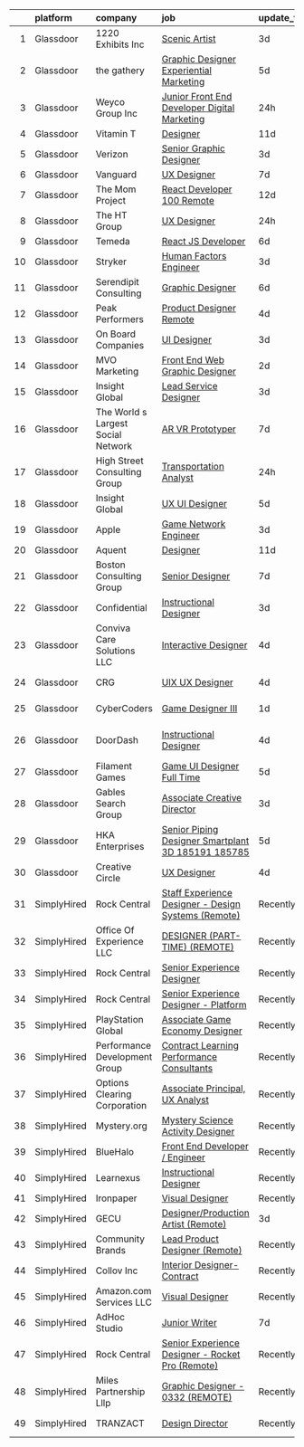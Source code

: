 

|    | platform    | company                            | job                                                                                                                                                                                                                                                                                                                                                                                                                                                                                                                                                                                                                                                                                                                                                                                                                                                                                                                                                                                                                                                                                                                                                                                                                                                                                                                                                                                                                                      | update_time   | location           |
|---:|:------------|:-----------------------------------|:-----------------------------------------------------------------------------------------------------------------------------------------------------------------------------------------------------------------------------------------------------------------------------------------------------------------------------------------------------------------------------------------------------------------------------------------------------------------------------------------------------------------------------------------------------------------------------------------------------------------------------------------------------------------------------------------------------------------------------------------------------------------------------------------------------------------------------------------------------------------------------------------------------------------------------------------------------------------------------------------------------------------------------------------------------------------------------------------------------------------------------------------------------------------------------------------------------------------------------------------------------------------------------------------------------------------------------------------------------------------------------------------------------------------------------------------|:--------------|:-------------------|
|  1 | Glassdoor   | 1220 Exhibits  Inc                 | [Scenic Artist](https://www.glassdoor.com/partner/jobListing.htm?pos=101&ao=1110586&s=58&guid=0000018239465d9aa93ac8edb8e277a8&src=GD_JOB_AD&t=SR&vt=w&ea=1&cs=1_2af82431&cb=1658818289503&jobListingId=1008023121296&cpc=E612658DDC0BF6AD&jrtk=3-0-1g8skcndvkckt801-1g8skcnegi9ip800-15527922810f0492--6NYlbfkN0C2ruSLbldHgJRxGqX58M4ekFWuaOJ1Xy3nZgzYPyc2K5DCdI3untnDGzvEr169cKZNgMJW2ztroVJfj03lEsLmzORnLC1o3jre0oAlCk2y7HVDXlcgyXFeh6MGMvw3-WDSZHbEiaj46qFxEGUDuNrlCJBxxVOXR4s51v1ewCrwASw4ewkWnoPMfk9Yo3QkYsH6zsDV4z4D3rAtlazXT3FKCnea0ZHVgD7tIF5Sa9303g0DTI5M8N2c7atijrx2baGkYWom6FLLQXfy7VSjERo8aFPbRS3wrLCXhldJ_pFaYRfR7aKRhDo34HJbbucuekLnIX0yoP5qUoslZU7UGE2REGzeo0ylT7nZdpYymi-MHt5EWgOeWrXp8K0bjBPtFG3nVCUxfagmopBRAizPTcSULNtw5v9IhxgPUhr3WUSMqEFYR5fJe8c1TDYQTGytAxxy1eICv0KBtRp8UCQtYWer7Idp0QwD03FqNZXVFAtnBtOf2ALD3KpO8dGl2X8oZJXDKcms-5nxfQ%3D%3D)                                                                                                                                                                                                                                                                                                                                                                                                                                                                                                                                                                     | 3d            | Nashville, TN      |
|  2 | Glassdoor   | the gathery                        | [Graphic Designer   Experiential Marketing](https://www.glassdoor.com/partner/jobListing.htm?pos=106&ao=1110586&s=58&guid=0000018239465d9aa93ac8edb8e277a8&src=GD_JOB_AD&t=SR&vt=w&ea=1&cs=1_c14302d3&cb=1658818289504&jobListingId=1008017187478&cpc=ACAF1607C5C1E404&jrtk=3-0-1g8skcndvkckt801-1g8skcnegi9ip800-e941fbeab4f19242--6NYlbfkN0AhP4lmMXA4RHoORBwMOO4jgGuXQdrOXeW1_tqLFfVzMw3j9mwMmWpE6nwtfBb7jXniFdM94X6M8o6FRX7nVjCnlx4iXXUYgaBqeFRykWBjoMEb1mPBD_02jZ3uMfN8VzseIutJM000zUf3hu4OAdpGhPivSXy-_MR2AXSO4Fg8cwHZuTjUWbAcVauo7gfEwbe4RuMKfrGfRcxyku-tDnpZy7GCd1nPa0Bw_tIY9b4XTk_19OnrEe92cTpIvHecRLyPELMbdN0YZZhUSxovg_cLrnZxb-QenLuKdAz5xwNssUrROSWStSMejWG3_-FiqWDfEuD_tLidEkUlZI5zJEdyA5akz53sv5XpzRZ5h54OhIrSRLdr7eHv995mt71DQ18Se1i1YXIBzQXfIxSqkNEudCGHy09nTY0hsEuHDQJlvUjslpUIKSKGh_umdwniekHigjz7bFLWOs7_LsRxaqJgJJuLSBlBqKqiKXKLOjbJlVYpe8D28Bpkl47z0mEtVSRMjQILGGgFUZ0cE1DtkvSh)                                                                                                                                                                                                                                                                                                                                                                                                                                                                                                                                     | 5d            | Brooklyn, NY       |
|  3 | Glassdoor   | Weyco Group Inc                    | [Junior Front End Developer Digital Marketing](https://www.glassdoor.com/partner/jobListing.htm?pos=109&ao=1110586&s=58&guid=0000018239465d9aa93ac8edb8e277a8&src=GD_JOB_AD&t=SR&vt=w&ea=1&cs=1_aced2c33&cb=1658818289505&jobListingId=1008028285226&cpc=BAB9AA3F436D8911&jrtk=3-0-1g8skcndvkckt801-1g8skcnegi9ip800-0864ce1e1e6e8c6e--6NYlbfkN0C2wM9RKEAdoEZotfFaXSpEmhGLDXit4PIRXiY1cWrNKI8D1AUD9T14yWGaDgpOoa1yOUcfWwTzbFKLg4Ptb6fKgWvUdlITdb_LbB7xzYm3iedqSjRiN6CDg8yJrSWYJQRBVI-YkqqcTmQhRn3uYv9MdfxzB_HsdV7v4RNCor7Ls2Btnr9DzG_dn9cgI6ijFPTQ_ZZw6rGrZGNs-DVleZuzcDqVnmwafaa9bZlMdn5Uy65r9ukM3DPckw2sRpkNxPx9jWzbDHMorr3Au6NG8UXcPzDAGjzqWjtnhBbl3IedKITdnUfmwpRxYrY41YhRDfYEMJ5a7rqRSLmYJRgNChcP8q2uSt-q9ilnFPyvpgkHNGbEP_w_GZVfFYAKI_-JEoP3bu3DATM557OJ4qqch7l5_maUC_e2x-B_ca1JahXorMiWdzeaj3muPk00BOfTSFouC9uaywxoIRpHUIgC-oEU-Q5nXZ9M5OOxmbrgntTkZb0A27bUwLi38A6CLBlWkUc%3D)                                                                                                                                                                                                                                                                                                                                                                                                                                                                                                                                                    | 24h           | Milwaukee, WI      |
|  4 | Glassdoor   | Vitamin T                          | [Designer](https://www.glassdoor.com/partner/jobListing.htm?pos=120&ao=1110586&s=58&guid=0000018239465d9aa93ac8edb8e277a8&src=GD_JOB_AD&t=SR&vt=w&cs=1_4a1e6bdb&cb=1658818289506&jobListingId=1008006318838&cpc=8795CF9063CD573D&jrtk=3-0-1g8skcndvkckt801-1g8skcnegi9ip800-c7d7ca1e7b63493b--6NYlbfkN0DMrcEu7yrtATojKJA7cEzGQ3FdRGWLh0CZQInL4ECGI6k5tN82kdM0OKoro5eXmjo80z3blDf38MxDtG7OIqdO2V2y3F7ikmR8dSt4Ww3HoTqnOf7TOkJOlXrmqtd1BDpsoisAi_Vs_2wtfU5oF2NH8qhILIZuth9zGpa6x0tbKrqQHQxTjCtwYvMgDD4wUBm4lF4uh1FKloCxknMwrt0o3aeQdTBobNtFYczioG59PoazlBGn6MdL5iGpHAwt7LbjPRz_BlYKj4aJK8ow2AVNBdy2r6Nu0DhpOm_r9Z-X4Xeo7dFukfZcHwET66vohf8CbwtuJ27CUZzhItB4BzDf8T_o-N4macgG3mUlSU3ibETC02z2y9s46ua3Bu-1Wyf7ujxp-HVZXfTxh4jqUEkPP_jaPH6PKYxjTh5Z3enSJpzB88oDkrMkU870bDNnUTira-ZEBVZQrbuAp2-e-bye)                                                                                                                                                                                                                                                                                                                                                                                                                                                                                                                                                                                                                                           | 11d           | Remote             |
|  5 | Glassdoor   | Verizon                            | [Senior Graphic Designer](https://www.glassdoor.com/partner/jobListing.htm?pos=117&ao=1110586&s=58&guid=0000018239465d9aa93ac8edb8e277a8&src=GD_JOB_AD&t=SR&vt=w&cs=1_d680e3ab&cb=1658818289506&jobListingId=1008023528583&cpc=D2F1DE17EE1F43B9&jrtk=3-0-1g8skcndvkckt801-1g8skcnegi9ip800-dfde7ed858d232f8--6NYlbfkN0BCNs6bE--Mn_ADd0RyzMq18ZUxdybwefWV8heO_C7Y9_E5r_p1QamTWeHI9ejMnN8ZrzJ1hJDUdAs3nPWUSKyIMz5CFFbtuqtMTLjsOuY71Fnb4FzQskvLwvm5RGepbX_ZM5r_GxcT0e-JCYi7VPp3agTZnSPAETcnyx4yXG_scjqF7dw-yaEGHg0YgwGMaXEKjX6AmO5CiowC35YPt0hx1wqgOBenE_ElriitzPuIvyC095UyFvlVnqty9nO1P51flgq8gaCvs-KKqSQRgsE8mK8G5B7LLYEiky-IfLTEUP7_8qJGGbkNP3XrlFXkw92YtbfZ7DJfO7q1bCJkCgd5nO8Lm-4xGbJ29QOaOFSg3CkXnDdIkuykAubBkEMoN4j4JR5rt_00PS5yl-fDL-kgB-zKCc4v-4PR2q4_Kwhrh9Ia94xVrhJMVLseUtr79kJBlBMjlLn-7TkktQ13BJfkkROBxTFnbN4tEPYnHHxj3ROZ2B15jloM_-2SMn-FdQAAO97Cq2BaVZaqvWLvaoPFKzNil3h4bWqooiKRkhgnpnGwALaKzQzm9k_F7yMbW3qQU9NLlFTVL91w3q-oQ27DSVrYQhEXN2JLXvir9yNB2IoF7InGm7pG035xxuV1Am8jFvrN5pBeShpaypYNKtYryHf8CpaeoKFA9BqJIbl6-JWbFwJXOJehJv5dbSVWKwzFhZmSpT0aEcQ7NpusFzZXhXfOEjOn-ETQiDBQWquLA_9bYvGK-Iih)                                                                                                                                                                                                                                                                                                                            | 3d            | Bronx, NY          |
|  6 | Glassdoor   | Vanguard                           | [UX Designer](https://www.glassdoor.com/partner/jobListing.htm?pos=114&ao=1110586&s=58&guid=0000018239465d9aa93ac8edb8e277a8&src=GD_JOB_AD&t=SR&vt=w&cs=1_e9ad2269&cb=1658818289505&jobListingId=1008012719121&cpc=B076152010A3B66C&jrtk=3-0-1g8skcndvkckt801-1g8skcnegi9ip800-ca902f2d715a43cb--6NYlbfkN0BWQs_M7ZA8XLbIFWVw-PYcVVEPryqVLyWhKaEKPskHy2YkbHyHJDwBFABfX2IzFJUFRIsxY7z-4KfcKbQhDNfGzPyTZgFL2yMW2TdbHptY5QmfxjoI23w9jMOtnl386Kp-2yF5KAlHVin6fjtTo9FpGMuvuo1aBx15Qf890HmH539j9zNFce_t_8NIJapyd_Nu9dyzHkxagC6iWOnq_sbdNISp0bTZ25No7icX8TIZdT3L9xz_ZmKsptDX3oqQpS3HhKY3fL8dHKagsbw8ksyPSZBJzfkB-p6o1dLSXB07TIVxoM8NnWCnUYrhH97MGCtn1HEWyQP_q0bKXT1cdIAIsCHbG2MGI7x3XAJMYjCdf6pZrmEfYW61_r-WkWryAy5cWxU6vYhBWYusEGOEmw8BUe0NtsToE8NCWKz_37iaoY843CBB_IdjFjfZlkpeyRYMqupv43002_Sb-6RO7t_vGBVj4b2pcf0lQJEHGS8369oBqwqF0Nz1TIOKnxPW34WOA32V-YDGjvuSbPqE3QTIFyeFndDQ9xtlBYvJ9vbW3DGCTUxruUbNXEgbeGp6QwQjO4k7i7SVmlZVEgRYV8cwafAlcJm9mfTT5PlJaMmaTEtdcCTWtAslA3vQtdGmh-E8hGWcL4kzny6Yt1823VzuHuhr264dPvQdjF9vBX-u9ClCtMG9y8vxA-5yOlelKzj9vkTN9nr7vhnUmoaCskjSNw9tSA-AYPzdGO46_H0ebPKLwxld8SrXduPFnpMgT7xnPkx0RkyHF8fOaDukkDXPdUEp28MrzS0bnAM6iO-SMWiq7DvkXCnqIG6sJ8Esw3DA3GfqXLGhU7F4DyTYyyhvNEqLOvB1x3ztCffWqvLVghgHLpffTezJYz4y0Ys6l8xCow8fLIwXtmlPLDAw9Jl0g9BeLLl1S2096sKgolO1Wdox3n3cvpuErzO605yLy94hgtxS3GdCFWOktBdm8OGATMysgeuqcmXvxVB8ZFmj1dIG5lrHxQJQm5qGC7g5D-3EASr6y8KaY-cpKSs5O-om)                                        | 7d            | Remote             |
|  7 | Glassdoor   | The Mom Project                    | [React Developer  100  Remote ](https://www.glassdoor.com/partner/jobListing.htm?pos=121&ao=1110586&s=58&guid=0000018239465d9aa93ac8edb8e277a8&src=GD_JOB_AD&t=SR&vt=w&cs=1_40d478df&cb=1658818289506&jobListingId=1008003187076&cpc=9C2286EA3771AAF6&jrtk=3-0-1g8skcndvkckt801-1g8skcnegi9ip800-9cdda45683b89dc0--6NYlbfkN0BDp_epf89aHDQhKpPegNJQ_ldQpEFZQsM9OcONMGxWx6pU56EKHF58QjVdAUvn2gXX1fuekItIkCiy6qYi46CotMFumCy-OLkNLGC5HlInWK_9X0_7Yu4FaCm9-yL2AeUCMmtMoKhVNK81R29Kv7leI8zn9ApL1hPLyF4EWDbSWgGWwlcAkyly182izPc3-6HgM0AezUgRhoqI8vE0iN3mNGXeLhl6XqDVSj06vuW0Fynn7dBgYcjSOjkSV_6irTzm8p1o1CrnBETZ14t8QxJ49juysRSYQ73qfK0clTIeKYnTvZCVQlF7ao_cnsrK43qoYjfsqiui8h0Q9rRd9ZafCRhiwFDt7gl-B7QSAX9NsEfBy9d7k4lOcUijoulc5NXtA246xSaFZf--WfIOmiJYv9CuQoAEgqqeBKXx9-IzUFTk7PNwi0vR5U7Q3N5-jYqmu0GGrBhMC41-smA4DJ1Sro5S8Xm7VQLEf4QoMmVyGT3HAJ2Y3VxVcJQyG9jQjMkY5B6ctz5xo8kPcofOxgbGLUt60ylAAuxwOQ6XvcjAAOv8Hdtg6IhoaUeQ1BagHBiaTVsbkMfxyQ%3D%3D)                                                                                                                                                                                                                                                                                                                                                                                                                                                                                          | 12d           | Remote             |
|  8 | Glassdoor   | The HT Group                       | [UX Designer](https://www.glassdoor.com/partner/jobListing.htm?pos=129&ao=1110586&s=58&guid=0000018239465d9aa93ac8edb8e277a8&src=GD_JOB_AD&t=SR&vt=w&ea=1&cs=1_1b19ee7a&cb=1658818289507&jobListingId=1008027461830&cpc=FAE5E775D180B2FB&jrtk=3-0-1g8skcndvkckt801-1g8skcnegi9ip800-78fe302e72626c06--6NYlbfkN0Bra0s3zilufhc4AteKADJ__EYx4e15zFOxHvpj1gP3yFT6O1VqDoAXxp_WIm083I4wkW_VP_iMlTpMHuM843GaiU4KQy7EkvhzySaAh2psQapjSCDAI9Bm3HhyxZMuEyk6TDzyaU7z8aRa3jyLoV72xdh5A0dOyKtlfYKVAlp8eiYixBi8ib7uBN23fPYS402HWdIaKDIROlCRCnhOef3IYWy9E3zttAPhZP7ovp7HVAnlXIxF1Bg07ogngns0SVk69YufLTVF07FEk4VGoSDL6kcgDs2VoJ2G4K2KXYL4R2o0ak6WPnjXdyJjfjODvbCc5XryIbWfL31UNOCnjNFliAtEvywiP8lCLI4dECc3uYjCIOgfJyxOxDqL_JFbLaDy5bgbhj-WaGBzaOoJ15KppqIEZY6EwMFyHPpQpOqfWmEvXvfrxYGPXUFhhHVcfV7xy5icK71mMEh8HnlOxiqHlbvzKy6oQSSL4AAMAdAJYVPnp0vPrBq_vto4lju4dfNWcUk2ipNzVQ%3D%3D)                                                                                                                                                                                                                                                                                                                                                                                                                                                                                                                                                                       | 24h           | Austin, TX         |
|  9 | Glassdoor   | Temeda                             | [React JS Developer](https://www.glassdoor.com/partner/jobListing.htm?pos=116&ao=1110586&s=58&guid=0000018239465d9aa93ac8edb8e277a8&src=GD_JOB_AD&t=SR&vt=w&ea=1&cs=1_21e44f3c&cb=1658818289506&jobListingId=1008015128299&cpc=451933188B21919D&jrtk=3-0-1g8skcndvkckt801-1g8skcnegi9ip800-7fea6778d8d634a4--6NYlbfkN0Cdyrb_-SYpjIsC7ShR4LTJruqxAexHI1Km_0W0EzpI0e4uRdYa2eAJs8btTIGmOfMYc0AIGm1oGji9xCD_BIfjoFv7WrSOeX04XFZio3b7X4jjRm4uKTkf2ibFdnFKK902wGA0oBE-4UXjpik8-xCwjIHvwxFNbNLLssPWUSLM7bGAS16chLfRc3-ChYnq_dSUVijZ3E340aL-cii20MLJgluF9wKJD5q3f-SKQrUnt2IXfuSefxGL7KQy6IuT4d-qS3UQ87RigHXdMZobccccHwxtHBSK3pFcipgvhASqP6wo4cgf2FNZbGPYv_f-smvuEUhe1mtrU47Ddi30aGc4Hp5Lx9Rmc6WPpbzE3_8cAzB-vVpE9vwNaUKXkE3EgbKaN9oVLtjKK4FKrW4tNkeKIIDxj03cNn9KWAHfNQdLqcEZ-S2Psk48rqu7nPnoSYldUiicLJVvPIuAe1KQUgCx6GwTum1IRO1RmLztRkB_D5hyRL0kqXCiIDw_A1Q3TzY%3D)                                                                                                                                                                                                                                                                                                                                                                                                                                                                                                                                                                              | 6d            | Remote             |
| 10 | Glassdoor   | Stryker                            | [Human Factors Engineer](https://www.glassdoor.com/partner/jobListing.htm?pos=111&ao=1110586&s=58&guid=0000018239465d9aa93ac8edb8e277a8&src=GD_JOB_AD&t=SR&vt=w&cs=1_4e805b87&cb=1658818289505&jobListingId=1008023218661&cpc=42BEC95245890617&jrtk=3-0-1g8skcndvkckt801-1g8skcnegi9ip800-2139d3104a692a83--6NYlbfkN0DDb2HBbdgERfTLVhW415YjhZ7zErQZ38tY3lCcTrqyrs2mBnBskfi5NgZm2Mp0p2epFR1W56M-bsDgLQUVK-5KRu0swXHFndpt2IzJxPORMHvrdv9o8OiCIB6kZbk9vWFY6RH5pgomCjJI0Cw_zsSF6Y17jO4RZ4HC-HwF9Ns5HGkj1z-e8Nip67ogerfAsnFe77VZJ9BHPisCxh87cJsK_r1eEsqBbtGK9u-YO7dGfWkxp6tTe3ZFHulxmD3PV25V0F1SjifiHoZzJI4eSnnlautcWor5FHZgplVm6c4dUH49z5gM80VVPgUxdH_gNhFkhcJNrjqEY1t7G4NpHm2ZpleEXXS-gw5EJOrHRtZ6h-bf1cvNj6LuwhELs0Q4fR3jxH4zyN7qvKwyNSAZaV7BcVrdw98qc7rFaP5fFOE8z3PUeMS-2keRmTc813lWt770omZNZ1RzFZ0GBu9cRuncmwzdtuN7TLq662roFfZi4kKJloi0ibCGP1Tnc7S-jjoIGy3C1P1AFV32vPyHLLb0SMYC3Q0J1Mf6yB2LSYnEyjh56FN38vNntQEX-nfFoB_u3mRhaJqlxe-izQTVkuvyMKUoXgR71kR1Iw1L6ZCJjda0xI5NkxmSC_3n6SFARzvKrKR_ZNfCcW8UH8EG9d79NVP3Xn_psyGFQqp9iNxCtnYpDM0ui27RauIQ3EZ-jk25UQqqnUy3gxbe-jHEcpHmRR40rXHiYkLh_uwOix3zKV2CtVCw9Pt5tI3yXFmWQ053RUbhw1jAZhoCuSBk7-uaj_t3BJggmVTaV44en5AfVlfkXW_uN9BD-Vgvp69OjeqSPf4CiKoUwn67LytcPF0kFc1rsJ4TVACS938uUOXIDFdG7UqsIL_T5RA0-KvtGJOc2Ux2T3hr8JiT7fW-xch0KfPCmg82WA4fZx2QavzKPF8bCTodV_Vt1ntNy3_YI348ftbht873myD2QWCsGmCpR7EepMMSCJwukaU7EmedrzeCXIpQCEZSQI_HdN4wwgws_N7164eXC7xyKIpmgOUJElVEnKzn7z1OAFxHkoGoHQ%3D%3D) | 3d            | Redmond, WA        |
| 11 | Glassdoor   | Serendipit Consulting              | [Graphic Designer](https://www.glassdoor.com/partner/jobListing.htm?pos=103&ao=1110586&s=58&guid=0000018239465d9aa93ac8edb8e277a8&src=GD_JOB_AD&t=SR&vt=w&ea=1&cs=1_a8b12d26&cb=1658818289504&jobListingId=1008015133064&cpc=32919853CE787A65&jrtk=3-0-1g8skcndvkckt801-1g8skcnegi9ip800-c5c15e8d751a9460--6NYlbfkN0AZiaPZyccuKjlre0e0RaBFeO48J0QExrO5hcuLctOVaDQsAcHmbKD6x-czlhhPaL1TlBaAVNH02RkuLdfAcnAtmG2ifzKKd-xvHAFsOrwbZuY8izI2eBiD15JwxfzUB6r_c-wjmdtrfGuV-D43dsz7rF-W6HRlzw58U6e4dTUNeaQpBffTT_4yaBVmRULisnqTkveTSH0z-mSmQJjVjXDVYF8sibbYmNh4cBcOi5s-rt0B6IqABex4pFwBuaIzH_mAATSaqqQHioqug5IbbW4ovxisrtZSzZYH7LQOQ5Su_AUqAK6M6Ll42gquNXzXBtC9FYW8e6eI9yv2pwFv3XdEow6_JA00dO9k08d2c-bAdXd2qpiQbVbF9AsTDTBXyfCXnAB1tuKS9_m6X2_NwXubwv3LlHktppE0HNZh5F2rLfrn2JaH8PeXYMR6tlmMBl1v1CGO_DemzpwscYuP_uGfdW9dhhc9GFGywz9PmSXcOd_5eku0ezJV6x3SgQB3nTQ%3D)                                                                                                                                                                                                                                                                                                                                                                                                                                                                                                                                                                                | 6d            | Phoenix, AZ        |
| 12 | Glassdoor   | Peak Performers                    | [Product Designer  Remote ](https://www.glassdoor.com/partner/jobListing.htm?pos=119&ao=1110586&s=58&guid=0000018239465d9aa93ac8edb8e277a8&src=GD_JOB_AD&t=SR&vt=w&ea=1&cs=1_b13646d4&cb=1658818289507&jobListingId=1008020430278&cpc=B101C867B3EF2D75&jrtk=3-0-1g8skcndvkckt801-1g8skcnegi9ip800-5b207fdf8f4dbf6e--6NYlbfkN0AX_4CYIvWFVA435E2RDot9sX-OlR2KTHdLRUP7CmfXrIXs_xUKOR6jRoFT4FW3Lv06ErwGOQwPKf_fH5oxbsGvLRNe5Cnhh1W59CwN4ewH2v1qXojJE6qEVrWzHMrkAiT3wlF4Bm5K0gYi0yogsYqU0fPndZ0P8FKjGKMFz16Io1CORQnQMBV0qm7y6zgzkCVYL0DYfMROvRuP4_1xc2qzvSAqtS8WBAjaH3tel7wat6vR4WkfRRFIB_SrS-wbJzoI_c-Rb8oZJYCNsgx9bXzZ3q9Cy3Z86-pVxzutF030jy7GXmC9bhqj-HaDftrrU9ClMw50onI9v4LAuAY0jjqTAP17E77WzEN0tMUOmfNKFud0gbFDIkG6Ikpf-g0lG1ywxlfHixNgavH1VtyR4dRbvOch3T0pPCwm8u669Ghj8x46_GrqHbUq-h0Q4e7v90pSVvgiBOne4iDbZ2laPnrzi1uFwDrSkOvLS8gjNzsj2WYVEpg6-1wJUOGjpvngQD0LhuhstV5b7A%3D%3D)                                                                                                                                                                                                                                                                                                                                                                                                                                                                                                                                                         | 4d            | Remote             |
| 13 | Glassdoor   | On Board Companies                 | [UI Designer](https://www.glassdoor.com/partner/jobListing.htm?pos=113&ao=1110586&s=58&guid=0000018239465d9aa93ac8edb8e277a8&src=GD_JOB_AD&t=SR&vt=w&ea=1&cs=1_624da3c9&cb=1658818289506&jobListingId=1008023615622&cpc=F7A2269C793D5877&jrtk=3-0-1g8skcndvkckt801-1g8skcnegi9ip800-d1dcd01694e7ece7--6NYlbfkN0BwmVxVIPFI6jVVTU-wKul8v4wplmAs_8WNhyHQXkJf7J0VZjFkcY1ok6dUW_G1Po_ZKb649Y8Sh55GqztxlkUEhAmxGoxlMD5Q3IZ-nyIWj21Dr30oqFOoCljau9HGFzDg4FAzckShMLHECwnjMmf1Lm5i2TSa-J0ddll2-v8wKBcW8OvMdqyVguAeeCES05pd152EMEfZWW4H9v29GKzTt4cUTlmjcI3Ym6a8jp0l5Q6sTDyKXvyaegmjp-_qFIISHsqLUHioNHfHGAt8Lv40XJkqOHnH7Me6rIEXTzuJ9O672s-SW0clWe1gKdeYcheqFrCwiTo4M5aI5Fl8taVfXVBo6FGmFczl2Jr3RTkEKtNo4qrnqKuRKaWGvFGXxWmYAJcud_Lh3kRzjy43twt8F2DMZAGYhLujYHm0xjKD1j4SUoJQc5ITm5rR5F2zr20fHncnZ_EYSel0E55ZkYg6T7PsolNh9fHbM03KhcPDDs0eqJrYmOLcvpNGOsolqdgn9SCH2RhXD2JsPa_pG98bKM4ePMvLmffmetCDynz7CWdYO_wmLKXAiYJXGlchxS__o2QUdSbu2IKEzTJfO0JwtuSMB91glgV7YHxrumHj-yx-7ZDtCUXV2vS8ZrHil-CUjboFI880UMHZqpMMv5o7d1gOg0BlQ18VXRdBG5mQ5zE8i96yp1ggiNEmTqnlPejHcmq5VKn9jyKOSy3rsuMax35IIGtwywnPK6Iu4wgMMh5WyLZJsLJdNatnMe-Cb4FCXHHNf7Nz-PfYJ0gjoZR6aPTnqF2dNzQJYyXmj1UToRnfdM6xVzBLnuNxLwPnEYiZrBqd42cBGaN5EOjRPZgig1x9RG745goO1qQEs_nKEDew250aJSzHoMXMQ9_OVZo2hpnUr0jGEHIp7GGlcBVaObzVOSwCAuxo3u706mltsOC1m9Zy_q4RkuM7NRniPV2qjjlm_eSJjtkvVlGQpu0zow-6iANOC0scMejVeIPQV5sjPtwhC81E0ketWvfc76s%3D)                                                     | 3d            | Anoka, MN          |
| 14 | Glassdoor   | MVO Marketing                      | [Front End Web   Graphic Designer](https://www.glassdoor.com/partner/jobListing.htm?pos=105&ao=1110586&s=58&guid=0000018239465d9aa93ac8edb8e277a8&src=GD_JOB_AD&t=SR&vt=w&ea=1&cs=1_127bf2c5&cb=1658818289504&jobListingId=1008024519056&cpc=71532419B2302243&jrtk=3-0-1g8skcndvkckt801-1g8skcnegi9ip800-3b25daaea7107c67--6NYlbfkN0D788tVLZnHYB2JKTLmCXo4PydfvtZKcdbYx6lxKaz3Imdx95jlIVm00i35LBHAa-O4IzZZWOa0zLoaT7fNYN8AHYMUM6AAltPVchZhbRZic0KWdCPAKFFyP_-LGP_Ixo0BdG9O34TFUueAp7uKr6vBL2hBJYT88lFTd2urEJmiT2xL0FXt1NBoJKsQVlamHiI7vs2A6WUzN-x0UH2SAlVRlLXkOs2gXSXAQemRYbHUSgTb3IphjWU-Y6ckUU1Q6_TRCalH7Jik_ka_DIRF88QMynXXO9klCFxFQcqvpOpWHvUScLUOYS_FrngDqDKbgJvV4rVSWLKGgDfFaxrWcB6s4l6iJs_uQn31psEYHef7GpmEXSkaM6RBdzCBgXPKsOTUCbkod47gt1LZsDQ-nQ-uHvtwPvmA-7s-TpAjVTw2bBDNbwTe3U6ZqE1NFaqOrsckTK0FN1WNpK4GnPFNAWAyPOMX1t2aSoiQ0apubbBV9RbBasPXe1t2Zywy6iPsIZXSWa5fg3y79-lt5Lb7to1j)                                                                                                                                                                                                                                                                                                                                                                                                                                                                                                                                              | 2d            | Roswell, GA        |
| 15 | Glassdoor   | Insight Global                     | [Lead Service Designer](https://www.glassdoor.com/partner/jobListing.htm?pos=127&ao=1110586&s=58&guid=0000018239465d9aa93ac8edb8e277a8&src=GD_JOB_AD&t=SR&vt=w&ea=1&cs=1_32a52711&cb=1658818289507&jobListingId=1008023381383&cpc=334ABAF5D42DC775&jrtk=3-0-1g8skcndvkckt801-1g8skcnegi9ip800-ee9fb5dd284ba366--6NYlbfkN0BKkHZu3wF05EeDimN_p6sYpKCMArvwa95YdH7UpkaBCuXZAtggzO9lWFPdGsiWEnVfW_LOKvD6kYpruHsHa8xFJnERGUaDPhRKAvJfEzFk_8HkhJQEoXgn48qaQ8flno19rQv0Fpa2_TREfAgVHsWCB6mbqeVdKj7CNOhXvY3fWvY-tPtJAn_gRcJwQheouMqOF9sQfnzDTswAWoG9WhBG14yKUi7daO3JcdEE0RL8121122Z7vg4aOsdiZoOjfd3UfsDoexrm3HYceQYFQWb2uHOuekBdHegbjUKwSPCwn9JOe0Fofz3-znffrOi-jezYkWzVX5E99Vq9Pw81mCK4374LMscDFVllz4pm5-Hk4uO9gXvWjveE1Ag-CK2wCVyNfHqLCTjITXFxSA6GZ5-wZnFGOHJmoOV-Kw0MxALjpvEyL6nJgmXS1gmrgVsDBWDKWWSszljLADJWZQRefk8Wb62QhrhfJM2jqB9Dl-5QnlDmFfF_Q4rIFAkCbgQKcQZSJMNZzjAFIA%3D%3D)                                                                                                                                                                                                                                                                                                                                                                                                                                                                                                                                                             | 3d            | Remote             |
| 16 | Glassdoor   | The World s Largest Social Network | [AR VR Prototyper](https://www.glassdoor.com/partner/jobListing.htm?pos=128&ao=1110586&s=58&guid=0000018239465d9aa93ac8edb8e277a8&src=GD_JOB_AD&t=SR&vt=w&ea=1&cs=1_fdafd2c7&cb=1658818289507&jobListingId=1008012161696&cpc=FA84DF7EA1EC2398&jrtk=3-0-1g8skcndvkckt801-1g8skcnegi9ip800-9ba1ca5231c41e72--6NYlbfkN0DSgjPPcnEdvoK3uuxfISLALE6pB1FR7YSHOr_tSg5_QGIhoz_2VqUepdcKLBLI_zQfqeGEJ02t1AkwLbvkB9pZn52wXsG4RPHIrkwYDBfXkw0Ns7n8RLfMxObeo_0mx9jWH6CyquhYYX8QY57jRISLj5xTWVOLZco5FQyRcSk2RmpEnppXNT9WykYiGH8gGZ3A4KatFBpn-rqVP4P-ZVpN-UorGrkosRoECKhsSDtEGLZh_xLQIk9akKFd03lK0j_yDMOBbjdOAd2tLHK-n_BV47JvVrajtUOtjjgZk-Y9IMh0jEYqYJI8NO2nf08LsX72ewikl49Ym1KkjIp0FuS-0p6pUhWaMSFsSzBrl4w66BuqqX5tAKZQKPwZPTPVdlQUEFdpyw1K1APq3dqVG4ib-brxyjbzxSekux9H18ML6AVsPPD0mcqxwYthguikFBZ9GAxyn6ksfGBN5Q9VF2huIrqgY3X4noqxg4mm31JmAw8v5ieD_w91lWvdrtbootNqkGMEiGZpj2d1ZYlcW3spUU70A2Pw11ofv2aMVZikFYAx6UQUz2-G-ctEUrkfH8htvft1BMBH4Ujq8vz9R7wk)                                                                                                                                                                                                                                                                                                                                                                                                                                                                                              | 7d            | Los Angeles, CA    |
| 17 | Glassdoor   | High Street Consulting Group       | [Transportation Analyst](https://www.glassdoor.com/partner/jobListing.htm?pos=110&ao=1110586&s=58&guid=0000018239465d9aa93ac8edb8e277a8&src=GD_JOB_AD&t=SR&vt=w&ea=1&cs=1_6150b630&cb=1658818289505&jobListingId=1008027937829&cpc=BAEB662971763A76&jrtk=3-0-1g8skcndvkckt801-1g8skcnegi9ip800-83f94065bcd5ba1e--6NYlbfkN0C1qImHiEfErSQr_mLg2hpbAFDlWNX-J_m3rgUVNJERU0jMq4x52Mn_z2ap8mIszHoxCvysrrvBgNct5xfG8nwGF1sUxC4cgUZmEuPnKCA0b21qYfm_3cONhaIvRZvDXg0hkdlSfxBSp5lY9LoX6AqmBs_-F52YVA9RzQfwhJqAC-XDRJIfo21eQTQSJVX9I6ZALdzCh0aFVzbmReF8DSMRV68m7lqgTSXIg6KFmtQ4oL8CScfU9upkJiXIkDOyRsyiO5CQvxX7tjLOlcUDokkOmK7ESL3pq8ZWxsY8zzfRpV0HmrIHlnL928eVXChRd7CL-wqWf-RDhCRIwVOtcNH8aQCOXu32llMAssCB-DaReXWN6N_5PzK2OueRIhGKLxJ4BsEBkt3XvumDR8Z1yttvl38814D7COTn-ZUl7I9fQOTNoMofp4JpQjLVejq5vtt_yiwK1trfSjtxLdKS1J8jketW-TY9fkOiCBCnOBTV_Dc4w2cxmA0UD48un4sXNmc%3D)                                                                                                                                                                                                                                                                                                                                                                                                                                                                                                                                                                          | 24h           | Remote             |
| 18 | Glassdoor   | Insight Global                     | [UX UI Designer](https://www.glassdoor.com/partner/jobListing.htm?pos=130&ao=1110586&s=58&guid=0000018239465d9aa93ac8edb8e277a8&src=GD_JOB_AD&t=SR&vt=w&ea=1&cs=1_00cd9421&cb=1658818289507&jobListingId=1008017608938&cpc=3DB599BF2F4828F0&jrtk=3-0-1g8skcndvkckt801-1g8skcnegi9ip800-4a6aa1b5e454c963--6NYlbfkN0BKkHZu3wF05EeDimN_p6sYpKCMArvwa95YdH7UpkaBCqbf-VUoJ2eB_NdZcIPYHt1hbZIeMhMy-j-AapHu704jmIlayA_c4P5LbNOmJFQxH70tFtoRhnBPK-gol71n1_FCip3VwEG-dNuD6NR7ubdn8-FyB3hJDW-fMtL1SCAwZZ8kaozmhuxYBctns-cFp0L8skq8RqSinFAXK26ONDNP3dsX2nnVP43MzeCEdvdCXvxd53VNvcQXihAF56CgHRlQJelKaJvtePxAonqFEvP7StD8_yOtDz30DXTyVoCzU4h0OTwfXtJNelN8k8M1M-F8Pdr6e0xSelGqdKDLYPS6zkbBdi1uY8WZwrNFvTb2QRYjQPX6p7cow77PO85tWsrjNsfU5MEvFmPHUnZI_UtpAoqeH23Or4bJ8xeITmAY9TAuiWln7G3PVa9pr1JZzmubRdeY2vjoVmfLlIf1lPwKIp6ONOpI6u5T4SXsmykIfMPUmrULxB8lbPgpD9E-k4jVZ02E9z87rg%3D%3D)                                                                                                                                                                                                                                                                                                                                                                                                                                                                                                                                                                    | 5d            | Remote             |
| 19 | Glassdoor   | Apple                              | [Game Network Engineer](https://www.glassdoor.com/partner/jobListing.htm?pos=118&ao=1110586&s=58&guid=0000018239465d9aa93ac8edb8e277a8&src=GD_JOB_AD&t=SR&vt=w&cs=1_9b319caf&cb=1658818289506&jobListingId=1008022113456&cpc=3BA4CE39D5B5DEF5&jrtk=3-0-1g8skcndvkckt801-1g8skcnegi9ip800-b80c7f8b33b4ac50--6NYlbfkN0BvKrLyj5gPmtZO9T8euul8TCxuuKNOtzRJOomxnwSEodTz2Bc-sPZl29JElYHfcoQU6IqpX7oKbS2Adnmfb_-JQoUQ9nI8MKcHeT53DBgsJA0Bx6spjde649WbZGqSd97PL0ZKLmQdrmYKLls37YbgRtyrgox1J6C_j09Uy9pOZEJSHS5_iW634n1MEC-aucRltmM1f52voTXLZHJYZjT-Q6urJpDUho78zbm4iK7wZgSSsQo56OMTkShILqnOHAoewsUKQKUgI_-mZEfiDSTkMaamd5PUcY3kZlRzl6CophxmN5E2tbKAGlUnSTG9MB_e-zuW9fhQJ2Yy41fkxJdHJn1n62F4prhuYZfWt2ZY-nrRWwvO17fTHRqt8En9qn_bkKfphJONwhjUHNOar_sTt5K6L2Sw8LFPqxLUORacWgrUmx5pLY4zILdkwACUoLin32ci9BhLvgAzrrAQVALgKFdYO6em6dHJfCMKLPaMRHhgMIOo_jqbhYlu8bExUwTwojzkWsoXLEM6NmDUpHgZD7mT7vV-YYTLGdENH0tbHszljdkjkaqpxAUqajbPgUpDDanwoppv8_mDwT6nIpDtqib_zcoW50XaOeF9YV0npElQvrEXBB9yWiOgtTAenNyOLK2jMdFquCVEBTjZz7zlSRsFyRB9ZEclYA07uSEDfwxeO74jrEByIeyv3WIdwAQ6MKSiZDoGY8Bmsm1oGbc3hcrXe6a950gWkONnIP1JLpfLux0sDvuBbK2N8Q6UZobUSq4FCsIEdRBJamj4HqBIW456tHCrK6iBNAwBVpYMTLPOO2Q2fVCqFHOl9BKom0i9Edtkbq0elqlgBsAtu0HMGzE7oeATpfdh4adgVyMUCtH98hsvIEgtpABa494HVWwgm1K1TVBfB11CP7yyTP0irD7wP4Q8Z7XhFiFRb9kOTa8V009E5FjU2FBRnNjnBmyjdkel1-SVMA%3D%3D)                                                                                                  | 3d            | Culver City, CA    |
| 20 | Glassdoor   | Aquent                             | [Designer](https://www.glassdoor.com/partner/jobListing.htm?pos=126&ao=1110586&s=58&guid=0000018239465d9aa93ac8edb8e277a8&src=GD_JOB_AD&t=SR&vt=w&cs=1_43285f72&cb=1658818289507&jobListingId=1008005717302&cpc=C4A69CCDBB3B9599&jrtk=3-0-1g8skcndvkckt801-1g8skcnegi9ip800-7b9d75c85321c3bc--6NYlbfkN0DMrcEu7yrtATojKJA7cEzGQ3FdRGWLh0CZQInL4ECGI9gD0Wolx9R2EDT7B77c2cTStk5xcRXs40S85yo9payLD3YhGHfq9pAjRpEQkEkLsu_qSYEQq_qXR7aq52LtEWM8YkTcc_GGzpwtjLVc2lKH9fJSJ-lugPakI67T9snYeVt_kf6WeiBOOHJoAP4Co0mhnvemeqIUrQUobKJ1HnBsVr8jKr7XCasYE5InZuaPBGG_A4HMKGE7F6L3sZ8MD_8FTzwrwS1tHXSHCTSnjaXI_ofkwiGT1kqKNJtDh2ejL5yIdGybJNQn2cBCo39o60DqJ-bsyqGTNyyF9c38bgEUsvN4N4gNuIrUBmBT6hV2sRYMJXBfztn5YBKozF6uyk-_PNmO_45KLDlKKK_itIyIc2mhn7S9-kuLln5j9aoW6RseZmTCUinAOwI5DAK92F94XxnldwbgLQ%3D%3D)                                                                                                                                                                                                                                                                                                                                                                                                                                                                                                                                                                                                                                               | 11d           | Remote             |
| 21 | Glassdoor   | Boston Consulting Group            | [Senior Designer](https://www.glassdoor.com/partner/jobListing.htm?pos=115&ao=1110586&s=58&guid=0000018239465d9aa93ac8edb8e277a8&src=GD_JOB_AD&t=SR&vt=w&cs=1_d8f2649c&cb=1658818289506&jobListingId=1008012326419&cpc=B101C867B3EF2D75&jrtk=3-0-1g8skcndvkckt801-1g8skcnegi9ip800-92778ed25c41c315--6NYlbfkN0BRT_J8tESNZROimpc0WyD7EGfhllYDKcBPIyLxids1Tds0XE-AWRCeG5KVBOag2QmuZ3hLcbDb-HOY3dXi-a5S50hXfL9a1igoojNq1h5HX20fyw4H4YcaOIMtkXoZdjeEv-_yKUUEnIPmfP74hr5NvXJKY7i8zvK9HjSOLg4pE8U47gAqx3lVUY1LjLQ_D_6fFh0aicL0z7GAl2w5FpssKY6ppVEGReHPRN9DQJTQemQfIS6epYWJsYmfZnbwyYzTN6LfWHkXhkg4Htnw_13PYSgu-Y3xWJkRlrW8n_1DubBJeUzwaIqx6Wkr3QK89Y0bOKR6jx-To1PWOkFVrFkqCqgpHNzsNwAYpEUwi-G6-WkvNTBvBe9wzP4bxApOalE6Li2jiuFJup_i2mOLXN42_bFnSJMfMCW0aQM1TX73KEdgZ6yGdZPe6lWnx_QnEHK5touyHlrji7U5SAy7tu-4HETKf9UEasXX6zceSMiw_SMccq3rtbTGW8_8VjyR22Q%3D)                                                                                                                                                                                                                                                                                                                                                                                                                                                                                                                                                                                      | 7d            | Atlanta, GA        |
| 22 | Glassdoor   | Confidential                       | [Instructional Designer](https://www.glassdoor.com/partner/jobListing.htm?pos=107&ao=1110586&s=58&guid=0000018239465d9aa93ac8edb8e277a8&src=GD_JOB_AD&t=SR&vt=w&ea=1&cs=1_4dc15ee0&cb=1658818289504&jobListingId=1008023386914&cpc=8795CF9063CD573D&jrtk=3-0-1g8skcndvkckt801-1g8skcnegi9ip800-65a4316f7608b71b--6NYlbfkN0BHOzu4OlPO-ps4_yhSR2gzgpmyHoDXGJJK_wjbPD4u7oJx9UIDLC2BMTYioDWgNzVWEyMf2YayL1Og47gfFUBD4yNGrQrRZgL69f0oxLrv3xUc8WQbjNz4NSJoeESsmdJUbX0U3yigcKtEyaTddVlnpHnEJhlCqF4yGJ3x-xB9DAIPkNGbadYydqj1FaOCvO_u2UG4CkMDr2qwT7d5zbGBdlXbE1K6MKKVNE8v0T1AnpuYPzaMe7QUNrE-kqBfTEnJlXTg4WBMJZzuXIhnRzcXuhhCYw2UR62NNdW5w1omaQFvcqOrmYvyHcCwMuEGUfWw4tud055rjX6Z3bwOuTXKCP5eLdTxVEeuhtVqDh1Hy_7l4wKSpzRxzqTa4xNQU7m9rHJiTxP5Axfnm4lTHLKDA1r861W20E2RorNUJXRtvid_M-dH-sgUJCJZxNGLUvGVZHeBZAb9UEvb4vME436ILhNLG3m3KyiOh5Q2ziIlbwH2JJy4bAcOafsVtD8CtdU%3D)                                                                                                                                                                                                                                                                                                                                                                                                                                                                                                                                                                          | 3d            | Remote             |
| 23 | Glassdoor   | Conviva Care Solutions  LLC        | [Interactive Designer](https://www.glassdoor.com/partner/jobListing.htm?pos=102&ao=1110586&s=58&guid=0000018239465d9aa93ac8edb8e277a8&src=GD_JOB_AD&t=SR&vt=w&ea=1&cs=1_44d2b689&cb=1658818289503&jobListingId=1008020446183&cpc=280AB1FAEDD8D536&jrtk=3-0-1g8skcndvkckt801-1g8skcnegi9ip800-34ff42a6cf93e7af--6NYlbfkN0DTpne61UmFZM4rphN6Z_dPa1xbTMy_srCLEByaiB2DVbhP1pG3_chzlRlHh6a83L5tLEb5xpDPwcqT1RfxfE0VKdLke_IMRSCx-aPK656X1wObMu-TGQL1i37-VQnQyGvQuZ_065ec8Bz1HDpDmf5ecKYdK_TpvkI31fyz4ST_gXmFs5qfnfkwN3YDRD84Gv9Dd_8DhnY3lpn3JBJuRH9H31cY6GEEov7PpshGR8lLZnoSijdz-JNWng6fY_RdEIyrZrep5opDP7Ab50YX59eCmuXARXzeiXKOHzAl_SY8NlIjaP02lzrWGO7TD-g9S2ZaD8FMdbWH5qt7lxDnb1g6fIoXonUmBBa7jqod-3HzSiwFHsAp962h-7gFcQiXRdeyf4eVfIvNkGkJYE4SGfXIxMz2GyZuYZSbuMVPpyjN85qnP1GAvtVqe-QDc42Fmj0KOXU-V4n7zBUYbrgwkCk9IEEKW4GJIgOzmgntyq0LLhRsbOUPFjKTwAQ3YGHHdtu6wr_fFQg_np21ZjdKxbzt)                                                                                                                                                                                                                                                                                                                                                                                                                                                                                                                                                          | 4d            | Remote             |
| 24 | Glassdoor   | CRG                                | [UIX UX Designer](https://www.glassdoor.com/partner/jobListing.htm?pos=104&ao=1110586&s=58&guid=0000018239465d9aa93ac8edb8e277a8&src=GD_JOB_AD&t=SR&vt=w&cs=1_3d3f53e0&cb=1658818289503&jobListingId=1008021031630&cpc=B2C3004C5D07113D&jrtk=3-0-1g8skcndvkckt801-1g8skcnegi9ip800-b21b95cc2a35372b--6NYlbfkN0D5fR3eNFP5SRj61QAS1DlSNsrWJXaURf-fAz-Qt8Sqf7vwPc3rjBIhlK5ftK21NDjKLXkm6iqWZx3Houl9CLmi61a0bwQ-8UqTn7aExbeAukDVv7CqmJx4SSdmDr86Xt9inGzeXQhXvsE3IQQMbf9Ecdhmqjo_Z_hqZUPQ9mllkpOK4vIw12hw-R7EAYXZhhiBPv3tZHxfPE-2NQa1PVoqCr4YuamfIEkY6IfNg0-ywkOh-WMTX3jaaqATGEbIkqDy-OAob99dWK_GSmsHTqiCWer_aMSHbIDStYCHiL_D3KGHqGwFR-K_WzI5xbNKkRm1vMkj8gvCfKrdajWWkMjNRkNfC68CJBOdg9OXB57l8wMZaBuK0IjiHI-4ZYPIQ-yGNDRkicXgMw0IVeURmueS0wKi2_Z7vUoS3SALIXupBoXY5wtmXMz3Vz16V__ia4W5nkh8IrIxEQ%3D%3D)                                                                                                                                                                                                                                                                                                                                                                                                                                                                                                                                                                                                                                        | 4d            | Cincinnati, OH     |
| 25 | Glassdoor   | CyberCoders                        | [Game Designer III](https://www.glassdoor.com/partner/jobListing.htm?pos=123&ao=1110586&s=58&guid=0000018239465d9aa93ac8edb8e277a8&src=GD_JOB_AD&t=SR&vt=w&ea=1&cs=1_fbdaf5b1&cb=1658818289507&jobListingId=1008025414812&cpc=451933188B21919D&jrtk=3-0-1g8skcndvkckt801-1g8skcnegi9ip800-e634fa1365ff423d--6NYlbfkN0CpFJQzrgRR8WqXWK1qKKEqALWJw739KlKqr2H-MSI4eoBlI4EFrmor2FYZMP3muM1jAE7yYqBMheEkVtXZx33kZnF0sauBvF8lGh1myeAC6ePGgFS9cYm_vHErCQfqS9qGwonrigg569J82P44Kqu-ISbiQ5sAxwnqCIVU2R30tacnkSmOqfK2FWWCOeN24lxLItnuxx1Ockg0nDMhQd1SgsScw3ClLgD__76nOV6V2K1Rve-sldSFwylRcbWrMaBqvp6FAl4s65vUG9oavxBGV2A_8OxNINGhIqfMJtlbttLGKPh2NxmKFJcbWwv7Py7MVMtV-ruwJ0CHEBAG-XwjojDh57ASaAQklX1tdgMOOVNnKjI85qC8bthn8O5Ic3W0FqkfoKOhWXOFpuftpDM7LLY0ekttcnfvqIdqSGyj4HEjm9x92TozjwOntdDNvMpvKPNuDDy6f8JioOrFF_actNviVtSuCqTVQtfZl6tOPTR6ak3hCxB5EU4Jhrd8IdVZ0xzxYctB6_envfzzgwm6wPVoj-7sc8cQ3LcR59HGCuajbL8OwMJnZaF0FwUcT45ShFHSlNWKCtUkoNtdpuf5fKNUKOC888mftkFlR8i4KRINhvnJH-iD9qS9mWw3ChiJxBvUDyqbQpOU6avyi3sF8xW642eO6ERaRAbIR79iVWVk7VRtMlvZ-CFXBCqDqx1Wd7sSyrSJNEGG3ZnhoOZCb-W7QkUdeU18lk19LdxtzFhWA-I9yx649x1V6UjlCXxIV0Iq1bOqDJp1jxIqWZBsz97sV2rkzEStUSXgPRunF9D6dxWD_Hu7nAN1PMABwfRpaWVzhoez50IYlsflnScyNJN8ncy076R9Ao_ljKra9w5yMvdl3W2dFLSfA8yrct2a4u4Ek3cuZOADMgD-Q6EI3NsHUdl5eHddxRNn2xc1hLR7syIw3EuNj7g0FnJ0BqwQfWbM27H6oZ1A0vklUivnMUB7UREA27k%3D)                                                                               | 1d            | Seattle, WA        |
| 26 | Glassdoor   | DoorDash                           | [Instructional Designer](https://www.glassdoor.com/partner/jobListing.htm?pos=112&ao=1110586&s=58&guid=0000018239465d9aa93ac8edb8e277a8&src=GD_JOB_AD&t=SR&vt=w&cs=1_19e09dba&cb=1658818289505&jobListingId=1008021856037&cpc=F41FEAB56D215062&jrtk=3-0-1g8skcndvkckt801-1g8skcnegi9ip800-3675c8a694b966db--6NYlbfkN0AW5-xsU-vMWeSLIbut59GbFrk8yjVb2oiwG7C4MAW4pNkHNTQQ0vMWYSrjnhRVLJqnlI-kR_QFWA3cKdH2PYZDzPr9AQ5qEhtYmYvW6DmR5phP_CyhyWiqejHgJ4OzBuwQlRIM3QsngkV7jAf1TiFCcx4TP-icooz2rHlwjjPqmTFgpa2k2f5d2vNHJxmglZGH_9ifRJrFKqWTx79M-MkKjO6wuborIYXW9cZQwjPGnE1sbfVmJeAwt7uw0fZiBXuTE8lUQEpfYgJ9Zocl07RhUNjA0z8eJ060I9lN-JsepN5jaDOkAtcPXxEp0tELlstNUH9PNdavV0xAbUtYURKLf7-mWry95nli-8d_l9JYvNwlkBZyLkgTNXsiUMRbys4lh_Se-RTdkMrCQ61VLjHlifx63f66acyWSMEr5ckJbVtSsPRhb4VNZkheS0sx6Wt36BRHDTMYb7nkHtisALcByw2ZCdi96pXeIlIt4PuUoQLHxjUSax6WNGZBE5w0gboCXbkGqaFpd5XIF5DFBt4yP7M2sAgqKNaQ_c1z62eEsBSLMEqwLXPh6D0ZW-D-My-ffjJWo_9Kohd3aMkqg3A7-p7pu1LbYM21M_UxHMQCuTsCzefi-UQv4IP5uq5uyxgITjg2wE3xAV0IXMsIvp1WBQgtm2swHSrOtUmoCZhgEgSHUWz3aDHs8CcOCTKLkYupwUaA2SesRRI_vPLqS4OdCaWYSaWSfboi0dyYt4SmvYz8C5n3LIjag4d1fQVOhXDGjIFTCn7nQElj05ASriM7tx2W-UH31IkrB273bV-0ThxOxiqEUAVtlkXGwU011dgVyD7C6glhfHv49z_0WTuwV6i4FnmqvvAZS6l9h1X21p0jRpN3GTs2IaMZAn0udV8SrRUC3NY940IdjjIzR5eO8UD5v6l5bIM%3D)                                                                                                                                               | 4d            | San Francisco, CA  |
| 27 | Glassdoor   | Filament Games                     | [Game UI Designer   Full Time](https://www.glassdoor.com/partner/jobListing.htm?pos=108&ao=1110586&s=58&guid=0000018239465d9aa93ac8edb8e277a8&src=GD_JOB_AD&t=SR&vt=w&ea=1&cs=1_809707a5&cb=1658818289505&jobListingId=1008017799988&cpc=6193B0C32834B022&jrtk=3-0-1g8skcndvkckt801-1g8skcnegi9ip800-babfa86df1ca163e--6NYlbfkN0CIHMGocNKd5hoXLwwKXhS247lQakt22NtwViB8HW65UO_fRUkh-j7Og1M8k5VNV9q6NgLVBDicBpY-Kjm8cnHWXxdp22WXL9lCq6CSeosiBl0w8kieGO7IwDwwglgbIi8o3iiRkwqjwrJr_kGIrgqV4YusTGa8nEs0rUZ7d0pGngEiQrGcVgMDO_xOctu-vFu_sukH2jxKm-n-By9gJoJx7P2QHdTDSBUet1RGTMjQV9ex3lsRQe9QAVKlsgb04_t1J3Xl5TtzDJUDRWtpPXt6Xmnq6oJa6ZxsN4mV_a4Ma7YbOo5nXIkue6cN0-fgaknRYqONIE8uO660Uxjto_GER-cEmfD5OKb-L3YhMNlqM20TTow0-oeMeSfTbpceSA8rsX9im9sXqC8lMl35SuwnDBXT0WpWWXS6rgNYaTFvSdFKEK0oINWbaregNI6Pz0uLQkW0wBuiYA%3D%3D)                                                                                                                                                                                                                                                                                                                                                                                                                                                                                                                                                                                                                      | 5d            | Madison, WI        |
| 28 | Glassdoor   | Gables Search Group                | [Associate Creative Director](https://www.glassdoor.com/partner/jobListing.htm?pos=125&ao=1110586&s=58&guid=0000018239465d9aa93ac8edb8e277a8&src=GD_JOB_AD&t=SR&vt=w&ea=1&cs=1_6c691d08&cb=1658818289507&jobListingId=1008021911185&cpc=217C45A42544DB93&jrtk=3-0-1g8skcndvkckt801-1g8skcnegi9ip800-07dd24d761c80459--6NYlbfkN0CZ1lEuAv6jxF-3oHFcpaf0lR-C2BPOLpDOrJR7xrRNgVUCVNy30M80NEN6Thl85oxtNq2mtimhjVs-nxxk3v9pRiK7ZfXj_4smdh3GYN7b2espFxXkA48EEkYpE1r5S868QnN8flYxhKXTlQYHt0SCSjkPvCDepWZPiP7ZDp0CfV2cTVYlGMPxMoRDYHh7d94RxpnZhM5cFlG1YUzMzHRtp5uFAfxByeD5EtFZmrbUb4xjVsTpbRr7ZTDO4MVrqtF2zW7OBIhXRpXayOcPhJu__fqkztKvjldVt7UIOkUr-LPXlyfG_7d1pG_SQ2iGhtg77n8ehcovvq2Kzi4ju1vnVwH7MnScw4Qj51r4fBA5pzabOr0ZcclYkrurLx9lUiJNrpkTc0AYekkALj380Yd9nzwF9ssXK_QzNLwnt_xLr1_GBAFrA1t-z6a7iojlJt56-lHdOoXy-w-HI-nFeHPzi2O8dB6rzoy2RY_19A_5DAs4lSVj4G9DL0S06R2r_iYZAmPG94gtyi6PJ59doT5zZ5jjpqcZ4r8n80v3KTN1F7Orvodsb9aQBIjQAIupJHj-FEUAL5i0bQ%3D%3D)                                                                                                                                                                                                                                                                                                                                                                                                                                                                                       | 3d            | Remote             |
| 29 | Glassdoor   | HKA Enterprises                    | [Senior Piping Designer Smartplant 3D 185191 185785](https://www.glassdoor.com/partner/jobListing.htm?pos=122&ao=1110586&s=58&guid=0000018239465d9aa93ac8edb8e277a8&src=GD_JOB_AD&t=SR&vt=w&ea=1&cs=1_55ea6480&cb=1658818289507&jobListingId=1008017147928&cpc=44CD5376B8534B8F&jrtk=3-0-1g8skcndvkckt801-1g8skcnegi9ip800-c79eb20bf1e1d65c--6NYlbfkN0D2Zbx9XuZiwQ79GU-6D-_G_OF5jUrh-BR5XA-QHW_xVFUt0QWVNGr_bA4MiO56m0PJgOerBS7H4Xrau4X9eULZLoj-F40XAMloDn5mAhUgcDz0t7yMrEoGRPafn1oFupEpElgxL9C0Uha_H4k-2HSfV87CtR0whIQacNsYsGDI7AgcD_nEn0iinx5Y2IIGnN13DwEu-YA_CqAbVklL-EWkghEAx_79Z5WQD33-U2YkKD95yjQYGXLyVt2Wt6eP-2fu5P7UBYByIJWe-H-zm-UOTu52kEd3qMfIklayRlWd_LKPiP92uNmR5Ep_o9Gc0wXPD6QIDcMI8lT-sAtNe3HCycIo6WTySy5a5XfyIK9uGnLuTY2aAnuLhDcQVPkvuxBsbB47RJwBu4mEG3R_LwN0iHQjqXYQgu3n6lwjUAX3uU5mbGLM8AJaL0OuzIh-ugBVtnQK3g2Ljb4ICNmbhqsO2ww4EtrNHFGzK1ouljIffHCortcVGafpte3wtZo1SvFaSp3A7bf0hY0wOZJJ7i1iOJ0eSXw1NTcWQ55iDMCE8A%3D%3D)                                                                                                                                                                                                                                                                                                                                                                                                                                                                                                | 5d            | Remote             |
| 30 | Glassdoor   | Creative Circle                    | [UX Designer](https://www.glassdoor.com/partner/jobListing.htm?pos=124&ao=1110586&s=58&guid=0000018239465d9aa93ac8edb8e277a8&src=GD_JOB_AD&t=SR&vt=w&cs=1_1260cb43&cb=1658818289507&jobListingId=1008019687061&cpc=BAEB662971763A76&jrtk=3-0-1g8skcndvkckt801-1g8skcnegi9ip800-3490b4ee8579855d--6NYlbfkN0BPwlZa85gbT4Q3XYQoU_uQn0Qmw9zd_9UNfmcwtqAVud1yvyq1Z4UAlx1bxhDUi3Ibq1HObogXE0iA_gER2SwH8-1EQbhQl7y5LQK1_VFoP6IjV5UN_1-kbqDpDUXTmkd_00nb6dySovp6rLgTqbvKja6P9KCAADVmRt97gLdz4pDW4zuHcuZ-qaiqxSrgDNsCE2bBwXKCMfgc3YuzcggzElS4Hczl1s4Iq_LryH_i-lACGuc4Z4ISeCa4KqxxusLnQrEttg28yAK_J291YecSWLBzfAJcoN8OSat7IfTjd-Yne6g-Cj8FtpUpFOMDKcXatuVz3Uvr928KwGmnUpJERZTdgVu2S7MRAfys_Kzj0-IU6pJLSoJCcXunf2pygJSg6h0NyEtVoYvfhCObKlYx6uHSgFz1MGnpKIi-A7jXrU9K1UTHrYsnAX6Zz9CuSefwAKTw0DdbLWoBsjMWtnhVWsSELfJmcn6oOIrohyXlm93k62hz74zIibcCahibYL5ZpLAH3KJ_sQ%3D%3D)                                                                                                                                                                                                                                                                                                                                                                                                                                                                                                                                                                            | 4d            | New York, NY       |
| 31 | SimplyHired | Rock Central                       | [Staff Experience Designer - Design Systems (Remote)](https://www.simplyhired.com/job/wGe6C28J11MkzfioyR_m9oiPg-qKrUibYOhMeZWgwGUY78Qox31bDA?q=interactive+designer)                                                                                                                                                                                                                                                                                                                                                                                                                                                                                                                                                                                                                                                                                                                                                                                                                                                                                                                                                                                                                                                                                                                                                                                                                                                                     | Recently      | New York, NY       |
| 32 | SimplyHired | Office Of Experience LLC           | [DESIGNER (PART-TIME) (REMOTE)](https://www.simplyhired.com/job/yUtNm7aP5k7lf3a27Q4KIbyvuM9A7WQE2tgKPjPrP4xRwKfFS33ECw?q=interactive+designer)                                                                                                                                                                                                                                                                                                                                                                                                                                                                                                                                                                                                                                                                                                                                                                                                                                                                                                                                                                                                                                                                                                                                                                                                                                                                                           | Recently      | Chicago, IL        |
| 33 | SimplyHired | Rock Central                       | [Senior Experience Designer](https://www.simplyhired.com/job/614TPN-I6z8RsLQz2ZCzhZREiXQ5ICela2OugNpBIA2Xt9GWnXt6BA?q=interactive+designer)                                                                                                                                                                                                                                                                                                                                                                                                                                                                                                                                                                                                                                                                                                                                                                                                                                                                                                                                                                                                                                                                                                                                                                                                                                                                                              | Recently      | Detroit, MI        |
| 34 | SimplyHired | Rock Central                       | [Senior Experience Designer - Platform](https://www.simplyhired.com/job/alolWizv0W4qiWg_sx4PQc0K3PlY3ygKtI2QISrytGkJECpv345yYw?q=interactive+designer)                                                                                                                                                                                                                                                                                                                                                                                                                                                                                                                                                                                                                                                                                                                                                                                                                                                                                                                                                                                                                                                                                                                                                                                                                                                                                   | Recently      | Detroit, MI        |
| 35 | SimplyHired | PlayStation Global                 | [Associate Game Economy Designer](https://www.simplyhired.com/job/tlYc3zpAPCxSxwVaOI50XaUl3zKRARnfB1a9jrAtSKfiBwKVG9Kc4g?q=interactive+designer)                                                                                                                                                                                                                                                                                                                                                                                                                                                                                                                                                                                                                                                                                                                                                                                                                                                                                                                                                                                                                                                                                                                                                                                                                                                                                         | Recently      | San Diego, CA      |
| 36 | SimplyHired | Performance Development Group      | [Contract Learning Performance Consultants](https://www.simplyhired.com/job/fKO0v8okEkDlBNicjnYBvhX3-ttVkuKK-DzAcaS7AjseTJEMcmCyrA?q=interactive+designer)                                                                                                                                                                                                                                                                                                                                                                                                                                                                                                                                                                                                                                                                                                                                                                                                                                                                                                                                                                                                                                                                                                                                                                                                                                                                               | Recently      | Remote             |
| 37 | SimplyHired | Options Clearing Corporation       | [Associate Principal, UX Analyst](https://www.simplyhired.com/job/NJXAUfSOqzVhwx_M0iXaDIbYwM8ExZPwjgA8IYKXBrDi_WqxwVqsDw?q=interactive+designer)                                                                                                                                                                                                                                                                                                                                                                                                                                                                                                                                                                                                                                                                                                                                                                                                                                                                                                                                                                                                                                                                                                                                                                                                                                                                                         | Recently      | Chicago, IL        |
| 38 | SimplyHired | Mystery.org                        | [Mystery Science Activity Designer](https://www.simplyhired.com/job/kuEItjfIgh-eycejQeQSzZ6qrrAGBmkH5GklFoGz22_dm5l6_EodYA?q=interactive+designer)                                                                                                                                                                                                                                                                                                                                                                                                                                                                                                                                                                                                                                                                                                                                                                                                                                                                                                                                                                                                                                                                                                                                                                                                                                                                                       | Recently      | Remote             |
| 39 | SimplyHired | BlueHalo                           | [Front End Developer / Engineer](https://www.simplyhired.com/job/6shMz_NLcFnWrVbIgIM6VRNYKDSmTGcu76aDG98OzK3Hu6faHknmOg?q=interactive+designer)                                                                                                                                                                                                                                                                                                                                                                                                                                                                                                                                                                                                                                                                                                                                                                                                                                                                                                                                                                                                                                                                                                                                                                                                                                                                                          | Recently      | Rockville, MD      |
| 40 | SimplyHired | Learnexus                          | [Instructional Designer](https://www.simplyhired.com/job/gUDVwDBfPJqH2dUukpkpdQ_fFOZ3XNgSzoEAmZiKjtJlDDcU7I-pag?q=interactive+designer)                                                                                                                                                                                                                                                                                                                                                                                                                                                                                                                                                                                                                                                                                                                                                                                                                                                                                                                                                                                                                                                                                                                                                                                                                                                                                                  | Recently      | Remote             |
| 41 | SimplyHired | Ironpaper                          | [Visual Designer](https://www.simplyhired.com/job/1SkM6x3r4U5o5UTjKxdqvY-PSaFYbXUh9GChbhyI6oRMh9OnvH66vA?q=interactive+designer)                                                                                                                                                                                                                                                                                                                                                                                                                                                                                                                                                                                                                                                                                                                                                                                                                                                                                                                                                                                                                                                                                                                                                                                                                                                                                                         | Recently      | Remote             |
| 42 | SimplyHired | GECU                               | [Designer/Production Artist (Remote)](https://www.simplyhired.com/job/QWBELpH0VglN_r3vyl-h7im-7NJezuNiM0NdOdTk8lfHqVTkj8uuMw?q=interactive+designer)                                                                                                                                                                                                                                                                                                                                                                                                                                                                                                                                                                                                                                                                                                                                                                                                                                                                                                                                                                                                                                                                                                                                                                                                                                                                                     | 3d            | Remote             |
| 43 | SimplyHired | Community Brands                   | [Lead Product Designer (Remote)](https://www.simplyhired.com/job/9eiAZn3dEWJfk-tGmz8jN8A9zgsEC5L7lC4octilkWwbfYEELHQLSQ?q=interactive+designer)                                                                                                                                                                                                                                                                                                                                                                                                                                                                                                                                                                                                                                                                                                                                                                                                                                                                                                                                                                                                                                                                                                                                                                                                                                                                                          | Recently      | Remote             |
| 44 | SimplyHired | Collov Inc                         | [Interior Designer-Contract](https://www.simplyhired.com/job/BWulXfwm_DajYkRoVR_cHEZ0YAw0ZzUYn4k1ZR9ZbVk7SbJZhkaf0Q?q=interactive+designer)                                                                                                                                                                                                                                                                                                                                                                                                                                                                                                                                                                                                                                                                                                                                                                                                                                                                                                                                                                                                                                                                                                                                                                                                                                                                                              | Recently      | Remote             |
| 45 | SimplyHired | Amazon.com Services LLC            | [Visual Designer](https://www.simplyhired.com/job/07csdT2C5wUC0BjRkvFLfN-A2TKuc9tkdRnFlCKVrN7nw2oJdE55kw?q=interactive+designer)                                                                                                                                                                                                                                                                                                                                                                                                                                                                                                                                                                                                                                                                                                                                                                                                                                                                                                                                                                                                                                                                                                                                                                                                                                                                                                         | Recently      | Remote +1 location |
| 46 | SimplyHired | AdHoc Studio                       | [Junior Writer](https://www.simplyhired.com/job/0mklMLB-EdhPRhzqlJew2vf-R8c9DxPu3jFyoQGfHyK1acR6idhrNw?q=interactive+designer)                                                                                                                                                                                                                                                                                                                                                                                                                                                                                                                                                                                                                                                                                                                                                                                                                                                                                                                                                                                                                                                                                                                                                                                                                                                                                                           | 7d            | Remote             |
| 47 | SimplyHired | Rock Central                       | [Senior Experience Designer - Rocket Pro (Remote)](https://www.simplyhired.com/job/WFOQFrw2mphynW-NsIpy91iE8xWR5Lm0fNy65Uhq_2M__KiA2xz0ow?q=interactive+designer)                                                                                                                                                                                                                                                                                                                                                                                                                                                                                                                                                                                                                                                                                                                                                                                                                                                                                                                                                                                                                                                                                                                                                                                                                                                                        | Recently      | Detroit, MI        |
| 48 | SimplyHired | Miles Partnership Lllp             | [Graphic Designer - 0332 (REMOTE)](https://www.simplyhired.com/job/YXE_0mzMG0v7ETaMWiLAdhHiduYeFjrl7IO7HBLL0pxvHsKnFen6FQ?q=interactive+designer)                                                                                                                                                                                                                                                                                                                                                                                                                                                                                                                                                                                                                                                                                                                                                                                                                                                                                                                                                                                                                                                                                                                                                                                                                                                                                        | Recently      | Florida            |
| 49 | SimplyHired | TRANZACT                           | [Design Director](https://www.simplyhired.com/job/t-Jya27PvMyrrZc68OzAz-4BUqc0KByZpGtLNlAuXmvatd7Wxu-ubw?q=interactive+designer)                                                                                                                                                                                                                                                                                                                                                                                                                                                                                                                                                                                                                                                                                                                                                                                                                                                                                                                                                                                                                                                                                                                                                                                                                                                                                                         | Recently      | Raleigh, NC        |